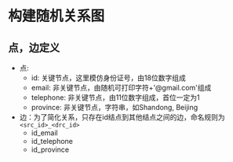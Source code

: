 # 构建随机关系图

## 点，边定义
- 点:
  - id: 关键节点，这里模仿身份证号，由18位数字组成
  - email: 非关键节点，由随机可打印字符+'@gmail.com'组成
  - telephone: 非关键节点，由11位数字组成，首位一定为1
  - province: 非关键节点，字符串，如Shandong, Beijing
- 边：为了简化关系，只存在id结点到其他结点之间的边，命名规则为`<src_id>_<drc_id>`
  - id_email
  - id_telephone
  - id_province
